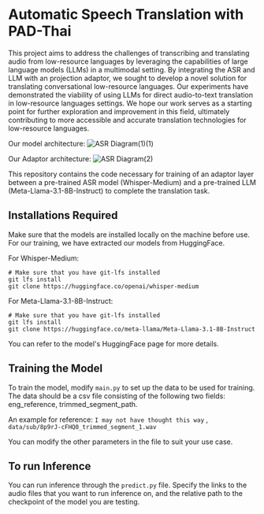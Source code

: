 # Automatic Speech Translation with PAD-Thai

This project aims to address the challenges of transcribing and translating audio from low-resource languages by leveraging the capabilities of large language models (LLMs) in a multimodal setting. By integrating the ASR and LLM with an projection adaptor, we sought to develop a novel solution for translating conversational low-resource languages. Our experiments have demonstrated the viability of using LLMs for direct audio-to-text translation in low-resource languages settings. We hope our work serves as a starting point for further exploration and improvement in this field, ultimately contributing to more accessible and accurate translation technologies for low-resource languages.

Our model architecture:
![ASR Diagram(1)(1)](https://github.com/user-attachments/assets/cf7ad0c9-fbf8-435d-90ca-9fdbb63d707a)

Our Adaptor architecture:
![ASR Diagram(2)](https://github.com/user-attachments/assets/22441b99-0608-452f-993a-6b718f889f7f)

This repository contains the code necessary for training of an adaptor layer between a pre-trained ASR model (Whisper-Medium) and a pre-trained LLM (Meta-Llama-3.1-8B-Instruct) to complete the translation task. 

## Installations Required
Make sure that the models are installed locally on the machine before use. For our training, we have extracted our models from HuggingFace. 

For Whisper-Medium:
```
# Make sure that you have git-lfs installed
git lfs install
git clone https://huggingface.co/openai/whisper-medium
```

For Meta-Llama-3.1-8B-Instruct:
```
# Make sure that you have git-lfs installed
git lfs install
git clone https://huggingface.co/meta-llama/Meta-Llama-3.1-8B-Instruct
```

You can refer to the model's HuggingFace page for more details. 


## Training the Model
To train the model, modify `main.py` to set up the data to be used for training. The data should be a csv file consisting of the following two fields: eng_reference, trimmed_segment_path.

An example for reference: ```I may not have thought this way``` , ```data/sub/8p9rJ-cFHQ0_trimmed_segment_1.wav```

You can modify the other parameters in the file to suit your use case.


## To run Inference
You can run inference through the `predict.py` file. Specify the links to the audio files that you want to run inference on, and the relative path to the checkpoint of the model you are testing.
